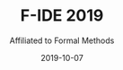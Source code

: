 ---
title: F-IDE 2019
subtitle: Affiliated to Formal Methods 
summary: __PC chair__ - Workshop on Formal Integrated Development Environment
# authors:
# - joseproenca
tags: []
categories: []
date: "2019-10-07"
# lastMod: "2019-09-05T00:00:00Z"
featured: true
draft: false

# Featured image
# To use, add an image named `featured.jpg/png` to your page's folder. 
image:
  caption: ""
  focal_point: ""

# Projects (optional).
#   Associate this post with one or more of your projects.
#   Simply enter your project's folder or file name without extension.
#   E.g. `projects = ["internal-project"]` references 
#   `content/project/deep-learning/index.md`.
#   Otherwise, set `projects = []`.
projects: []

# Optional external URL for project (replaces project detail page).
external_link: https://fideworkshop2019.inesctec.pt
---